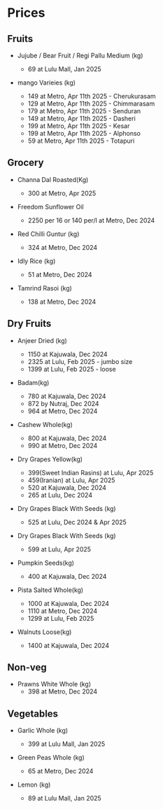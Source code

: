 # Prices


## Fruits
    
* Jujube / Bear Fruit / Regi Pallu Medium  (kg)
  - 69 at Lulu Mall, Jan 2025

* mango Varieies (kg)
  - 149 at Metro, Apr 11th 2025 - Cherukurasam
  - 129 at Metro, Apr 11th 2025 - Chimmarasam
  - 179 at Metro, Apr 11th 2025 - Senduran
  - 149 at Metro, Apr 11th 2025 - Dasheri
  - 199 at Metro, Apr 11th 2025 - Kesar
  - 199 at Metro, Apr 11th 2025 - Alphonso
  - 59 at Metro, Apr 11th 2025 - Totapuri
 
## Grocery

* Channa Dal Roasted(Kg)
   - 300 at Metro, Apr 2025

* Freedom Sunflower Oil
   - 2250 per 16 or 140 per/l at Metro, Dec 2024
     
* Red Chilli Guntur (kg)
  - 324 at Metro, Dec 2024

* Idly Rice (kg)
  - 51 at Metro, Dec 2024

* Tamrind Rasoi (kg)
  - 138 at Metro, Dec 2024

  
## Dry Fruits

* Anjeer Dried (kg)
  - 1150 at Kajuwala, Dec 2024
  - 2325 at Lulu, Feb 2025 - jumbo size
  - 1399 at Lulu, Feb 2025 - loose

* Badam(kg)
  - 780 at Kajuwala, Dec 2024
  - 872 by Nutraj, Dec 2024
  - 964 at Metro, Dec 2024
  
* Cashew Whole(kg)
  - 800 at Kajuwala, Dec 2024
  - 990 at Metro, Dec 2024
    
* Dry Grapes Yellow(kg)
  - 399(Sweet Indian Rasins) at Lulu, Apr 2025
  - 459(Iranian) at Lulu, Apr 2025
  - 520 at Kajuwala, Dec 2024
  - 265 at Lulu, Dec 2024
    
* Dry Grapes Black With Seeds (kg)
  - 525 at Lulu, Dec 2024 & Apr 2025

* Dry Grapes Black With Seeds (kg)
  - 599 at Lulu, Apr 2025

* Pumpkin Seeds(kg)
  - 400 at Kajuwala, Dec 2024
    
* Pista Salted Whole(kg)
  - 1000 at Kajuwala, Dec 2024
  - 1110 at Metro, Dec 2024
  - 1299 at Lulu, Feb 2025
 
* Walnuts Loose(kg)
  - 1400 at Kajuwala, Dec 2024


## Non-veg 
* Prawns White Whole (kg)
  - 398 at Metro, Dec 2024


## Vegetables 

* Garlic Whole (kg)
  - 399 at Lulu Mall, Jan 2025
    
* Green Peas Whole (kg)
  - 65 at Metro, Dec 2024
    
* Lemon (kg)
  - 89 at Lulu Mall, Jan 2025 
